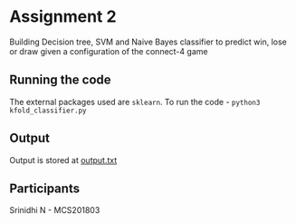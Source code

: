 # Assignment 2

Building Decision tree, SVM and Naive Bayes classifier to predict win, lose or draw given a configuration of the connect-4 game

## Running the code

The external packages used are `sklearn`. To run the code - `python3 kfold_classifier.py` 

## Output

Output is stored at [output.txt](https://github.com/zeu5/dmml-assignments/tree/master/assign2/output.txt)

## Participants

Srinidhi N - MCS201803

